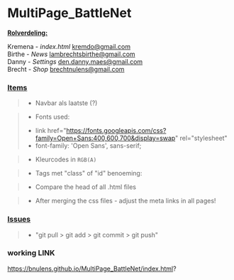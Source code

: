 # MultiPage_BattleNet


<u>**Rolverdeling:**</u>

Kremena - _index.html_  kremdo@gmail.com  
Birthe  - _News_    lambrechtsbirthe@gmail.com  
Danny - _Settings_  den.danny.maes@gmail.com  
Brecht - _Shop_  brechtnulens@gmail.com


### **<u>Items</u>**

>* Navbar als laatste (?)

> * Fonts used:   
> - link href="https://fonts.googleapis.com/css?family=Open+Sans:400,600,700&display=swap" rel="stylesheet"  
> - font-family: 'Open Sans', sans-serif;

>* Kleurcodes in `RGB(A)`


>* Tags met "class" of "id" benoeming:

>* Compare the head of all .html files

>* After merging the css files - adjust the meta links in all pages!





### **<u>Issues</u>**

> - "git pull > git add > git commit > git push"

### **working LINK**
https://bnulens.github.io/MultiPage_BattleNet/index.html?
